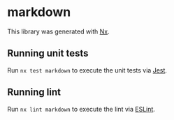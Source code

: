# markdown

This library was generated with [Nx](https://nx.dev).


## Running unit tests

Run `nx test markdown` to execute the unit tests via [Jest](https://jestjs.io).


## Running lint

Run `nx lint markdown` to execute the lint via [ESLint](https://eslint.org/).

